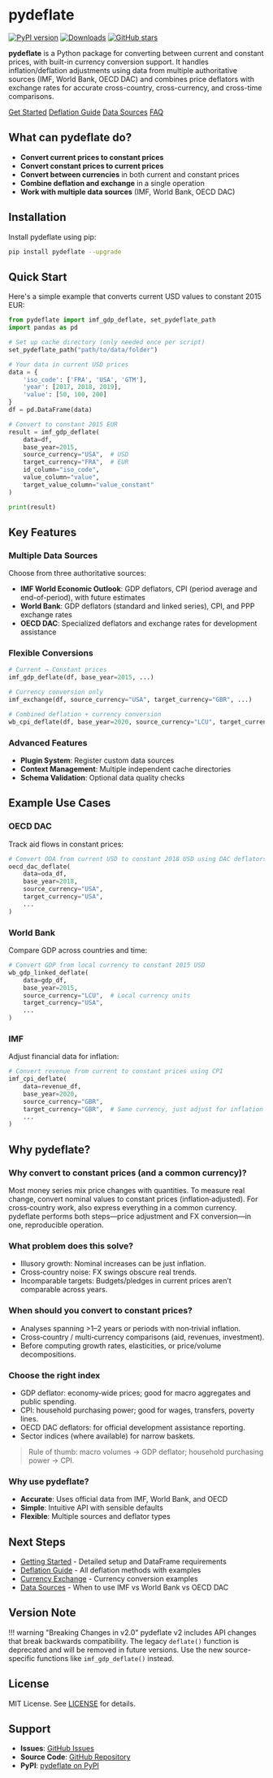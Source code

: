 # pydeflate

<div class="badges">
  <a href="https://pypi.python.org/pypi/pydeflate"><img src="https://img.shields.io/pypi/v/pydeflate.svg" alt="PyPI version"></a>
  <a href="https://pepy.tech/project/pydeflate"><img src="https://pepy.tech/badge/pydeflate/month" alt="Downloads"></a>
  <a href="https://github.com/jm-rivera/pydeflate"><img src="https://img.shields.io/github/stars/jm-rivera/pydeflate?style=social" alt="GitHub stars"></a>
</div>

**pydeflate** is a Python package for converting between current and constant prices, with built-in currency conversion support. It handles inflation/deflation adjustments using data from multiple authoritative sources (IMF, World Bank, OECD DAC) and combines price deflators with exchange rates for accurate cross-country, cross-currency, and cross-time comparisons.

<div class="quick-links">
  <a href="getting-started/" class="quick-link">Get Started</a>
  <a href="deflation/" class="quick-link">Deflation Guide</a>
  <a href="data-sources/" class="quick-link">Data Sources</a>
  <a href="faq/" class="quick-link">FAQ</a>
</div>

## What can pydeflate do?

- **Convert current prices to constant prices**
- **Convert constant prices to current prices**
- **Convert between currencies** in both current and constant prices
- **Combine deflation and exchange** in a single operation
- **Work with multiple data sources** (IMF, World Bank, OECD DAC)

## Installation

Install pydeflate using pip:

```bash
pip install pydeflate --upgrade
```

## Quick Start

Here's a simple example that converts current USD values to constant 2015 EUR:

```python
from pydeflate import imf_gdp_deflate, set_pydeflate_path
import pandas as pd

# Set up cache directory (only needed once per script)
set_pydeflate_path("path/to/data/folder")

# Your data in current USD prices
data = {
    'iso_code': ['FRA', 'USA', 'GTM'],
    'year': [2017, 2018, 2019],
    'value': [50, 100, 200]
}
df = pd.DataFrame(data)

# Convert to constant 2015 EUR
result = imf_gdp_deflate(
    data=df,
    base_year=2015,
    source_currency="USA",  # USD
    target_currency="FRA",  # EUR
    id_column="iso_code",
    value_column="value",
    target_value_column="value_constant"
)

print(result)
```

## Key Features

### Multiple Data Sources

Choose from three authoritative sources:

- **IMF World Economic Outlook**: GDP deflators, CPI (period average and end-of-period), with future estimates
- **World Bank**: GDP deflators (standard and linked series), CPI, and PPP exchange rates
- **OECD DAC**: Specialized deflators and exchange rates for development assistance

### Flexible Conversions

```python
# Current → Constant prices
imf_gdp_deflate(df, base_year=2015, ...)

# Currency conversion only
imf_exchange(df, source_currency="USA", target_currency="GBR", ...)

# Combined deflation + currency conversion
wb_cpi_deflate(df, base_year=2020, source_currency="LCU", target_currency="USD", ...)
```

### Advanced Features

- **Plugin System**: Register custom data sources
- **Context Management**: Multiple independent cache directories
- **Schema Validation**: Optional data quality checks

## Example Use Cases

### OECD DAC

Track aid flows in constant prices:

```python
# Convert ODA from current USD to constant 2018 USD using DAC deflators
oecd_dac_deflate(
    data=oda_df,
    base_year=2018,
    source_currency="USA",
    target_currency="USA",
    ...
)
```

### World Bank

Compare GDP across countries and time:

```python
# Convert GDP from local currency to constant 2015 USD
wb_gdp_linked_deflate(
    data=gdp_df,
    base_year=2015,
    source_currency="LCU",  # Local currency units
    target_currency="USA",
    ...
)
```

### IMF

Adjust financial data for inflation:

```python
# Convert revenue from current to constant prices using CPI
imf_cpi_deflate(
    data=revenue_df,
    base_year=2020,
    source_currency="GBR",
    target_currency="GBR",  # Same currency, just adjust for inflation
    ...
)
```

## Why pydeflate?

### Why convert to constant prices (and a common currency)?

Most money series mix price changes with quantities. To measure real change, convert nominal values to constant prices (inflation‑adjusted). For cross‑country work, also express everything in a common currency. pydeflate performs both steps—price adjustment and FX conversion—in one, reproducible operation.

### What problem does this solve?
- Illusory growth: Nominal increases can be just inflation. 
- Cross‑country noise: FX swings obscure real trends. 
- Incomparable targets: Budgets/pledges in current prices aren’t comparable across years.

### When should you convert to constant prices?
- Analyses spanning >1–2 years or periods with non‑trivial inflation. 
- Cross‑country / multi‑currency comparisons (aid, revenues, investment). 
- Before computing growth rates, elasticities, or price/volume decompositions.

### Choose the right index
- GDP deflator: economy‑wide prices; good for macro aggregates and public spending.
- CPI: household purchasing power; good for wages, transfers, poverty lines.
- OECD DAC deflators: for official development assistance reporting.
- Sector indices (where available) for narrow baskets.

> Rule of thumb: macro volumes → GDP deflator; household purchasing power → CPI.


### Why use pydeflate?
- **Accurate**: Uses official data from IMF, World Bank, and OECD
- **Simple**: Intuitive API with sensible defaults
- **Flexible**: Multiple sources and deflator types


## Next Steps

- [Getting Started](getting-started.md) - Detailed setup and DataFrame requirements
- [Deflation Guide](deflation.md) - All deflation methods with examples
- [Currency Exchange](exchange.md) - Currency conversion examples
- [Data Sources](data-sources.md) - When to use IMF vs World Bank vs OECD DAC

## Version Note

!!! warning "Breaking Changes in v2.0"
    pydeflate v2 includes API changes that break backwards compatibility. The legacy `deflate()` function is deprecated and will be removed in future versions. Use the new source-specific functions like `imf_gdp_deflate()` instead.

## License

MIT License. See [LICENSE](https://github.com/jm-rivera/pydeflate/blob/main/LICENSE) for details.

## Support

- **Issues**: [GitHub Issues](https://github.com/jm-rivera/pydeflate/issues)
- **Source Code**: [GitHub Repository](https://github.com/jm-rivera/pydeflate)
- **PyPI**: [pydeflate on PyPI](https://pypi.org/project/pydeflate/)
